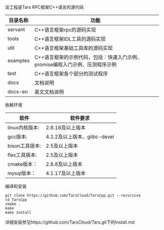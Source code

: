 该工程是Tars RPC框架C++语言的源代码

目录名称 |功能
------------------|----------------
servant      |C++语言框架rpc的源码实现
tools        |C++语言框架IDL工具的源码实现
util         |C++语言框架基础工具库的源码实现
examples     |C++语言框架的示例代码，包括：快速入门示例、promise编程入门示例、压测程序示例
test         |C++语言框架各个部分的测试程序
docs         |文档说明
docs-en      |英文文档说明

依赖环境

软件 |软件要求
------|--------
linux内核版本:      |	2.6.18及以上版本
gcc版本:          	|   4.1.2及以上版本、glibc-devel
bison工具版本:      |	2.5及以上版本
flex工具版本:       |	2.5及以上版本
cmake版本：       	|   2.8.8及以上版本
mysql版本：         |	4.1.17及以上版本

编译和安装
```
git clone https://github.com/TarsCloud/TarsCpp.git --recursive
cd TarsCpp
cmake .
make
make install
```

详细安装参见https://github.com/TarsCloud/Tars.git下的Install.md
